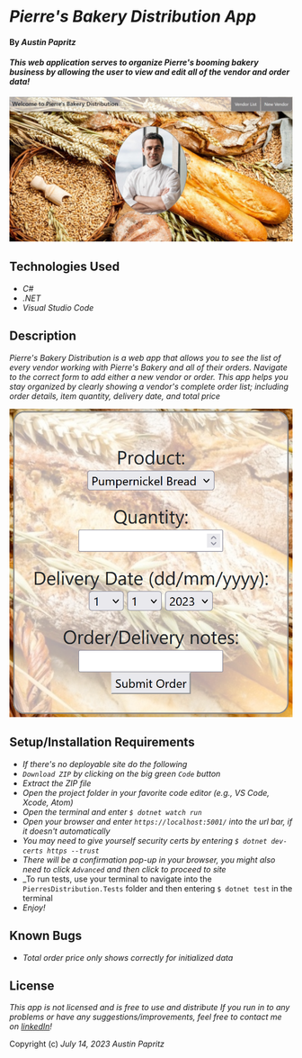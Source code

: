 # _Pierre's Bakery Distribution App_

#### By _Austin Papritz_

#### _This web application serves to organize Pierre's booming bakery business by allowing the user to view and edit all of the vendor and order data!_

![Pierre's Bakery Distribution screenshot](/PierresDistribution/wwwroot/pierre_ss.jpg)

## Technologies Used

* _C#_
* _.NET_
* _Visual Studio Code_

## Description

_Pierre's Bakery Distribution is a web app that allows you to see the list of every vendor working with Pierre's Bakery and all of their orders. Navigate to the correct form to add either a new vendor or order. This app helps you stay organized by clearly showing a vendor's complete order list; including order details, item quantity, delivery date, and total price_

![New order form screenshot](/PierresDistribution/wwwroot/orderform_ss.png)

## Setup/Installation Requirements

* _If there's no deployable site do the following_
* _`Download ZIP` by clicking on the big green `Code` button_
* _Extract the ZIP file_
* _Open the project folder in your favorite code editor (e.g., VS Code, Xcode, Atom)_
* _Open the terminal and enter `$ dotnet watch run`_
* _Open your browser and enter `https://localhost:5001/` into the url bar, if it doesn't automatically_
* _You may need to give yourself security certs by entering `$ dotnet dev-certs https --trust`_
* _There will be a confirmation pop-up in your browser, you might also need to click `Advanced` and then click to proceed to site_
* _To run tests, use your terminal to navigate into the `PierresDistribution.Tests` folder and then entering `$ dotnet test` in the terminal
* _Enjoy!_

## Known Bugs

* _Total order price only shows correctly for initialized data_

## License

_This app is not licensed and is free to use and distribute_
_If you run in to any problems or have any suggestions/improvements, feel free to contact me on [linkedIn](https://www.linkedin.com/in/austin-papritz)!_

Copyright (c) _July 14, 2023_ _Austin Papritz_